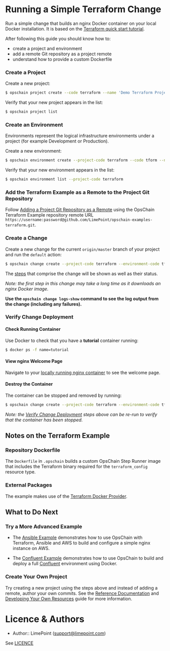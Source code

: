 # Running a Simple Terraform Change

Run a simple change that builds an nginx Docker container on your local Docker installation.
It is based on the [Terraform quick start tutorial](https://learn.hashicorp.com/tutorials/terraform/install-cli?in=terraform/aws-get-started#quick-start-tutorial).

After following this guide you should know how to:
- create a project and environment
- add a remote Git repository as a project remote
- understand how to provide a custom Dockerfile

### Create a Project

Create a new project:

```bash
$ opschain project create --code terraform --name 'Demo Terraform Project' --description 'My Terraform project' --confirm
```

Verify that your new project appears in the list:

```bash
$ opschain project list
```

### Create an Environment

Environments represent the logical infrastructure environments under a project (for example Development or Production).

Create a new environment:

```bash
$ opschain environment create --project-code terraform --code tform --name 'Terraform Environment' --description 'My Terraform environment' --confirm
```

Verify that your new environment appears in the list:

```bash
$ opschain environment list --project-code terraform
```

### Add the Terraform Example as a Remote to the Project Git Repository

Follow [Adding a Project Git Repository as a Remote](reference/project_git_repositories.md#adding-a-project-git-repository-as-a-remote) using the OpsChain Terraform Example repository remote URL `https://username:password@github.com/LimePoint/opschain-examples-terraform.git`.

### Create a Change

Create a new change for the current `origin/master` branch of your project and run the `default` action:

```bash
$ opschain change create --project-code terraform --environment-code tform --commit-ref origin/master --action default --confirm
```

The [steps](reference/concepts.md#step) that comprise the change will be shown as well as their status.

_Note: the first step in this change may take a long time as it downloads an nginx Docker image._

**Use the `opschain change logs-show` command to see the log output from the change (including any failures).**

### Verify Change Deployment

#### Check Running Container

Use Docker to check that you have a **tutorial** container running:

```bash
$ docker ps -f name=tutorial
```

#### View nginx Welcome Page

Navigate to your [locally running nginx container](http://localhost:8000) to see the welcome page.

#### Destroy the Container

The container can be stopped and removed by running:

```bash
$ opschain change create --project-code terraform --environment-code tform --commit-ref origin/master --action destroy --confirm
```

_Note: the [Verify Change Deployment](#verify_change_deployment) steps above can be re-run to verify that the container has been stopped._

## Notes on the Terraform Example

### Repository Dockerfile

The `Dockerfile` in `.opschain` builds a custom OpsChain Step Runner image that includes the Terraform binary required for the `terraform_config` resource type.

### External Packages

The example makes use of the [Terraform Docker Provider](https://www.terraform.io/docs/providers/docker).

## What to Do Next

### Try a More Advanced Example

- The [Ansible Example](running_an_aws_ansible_change.md) demonstrates how to use OpsChain with Terraform, Ansible and AWS to build and configure a simple nginx instance on AWS.

- The [Confluent Example](running_a_complex_change.md) demonstrates how to use OpsChain to build and deploy a full [Confluent](https://www.confluent.io) environment using Docker.

### Create Your Own Project

Try creating a new project using the steps above and instead of adding a remote, author your own commits. See the [Reference Documentation](reference/index.md) and [Developing Your Own Resources](developing_resources.md) guide for more information.

# Licence & Authors
- Author:: LimePoint (support@limepoint.com)

See [LICENCE](../LICENCE)

